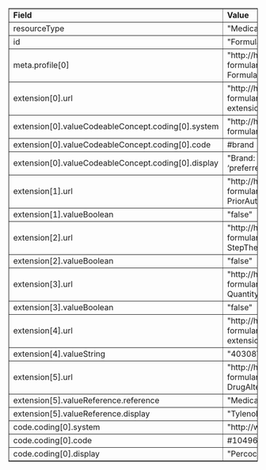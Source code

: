<table border="1"><tr><td><b>Field</b></td><td><b>Value</b></td></tr>
<tr><td>resourceType</td><td>
"MedicationKnowledge"
</td></tr>
<tr><td>id</td><td>
"FormularyDrugV3001"
</td></tr>
<tr><td>meta.profile[0]</td><td>"http://hl7.org/fhir/us/davinci-drug-formulary/StructureDefinition/usdf-FormularyDrug"</td></tr>
<tr><td>extension[0].url</td><td>
"http://hl7.org/fhir/us/davinci-drug-formulary/StructureDefinition/usdf-DrugTierID-extension"
</td></tr>
<tr><td>extension[0].valueCodeableConcept.coding[0].system</td><td>
"http://hl7.org/fhir/us/davinci-drug-formulary/CodeSystem/usdf-DrugTierCS"
</td></tr>
<tr><td>extension[0].valueCodeableConcept.coding[0].code</td><td>
#brand
</td></tr>
<tr><td>extension[0].valueCodeableConcept.coding[0].display</td><td>
"Brand: Brand name drugs that cost more than ‘preferred brand’ drugs."
</td></tr>
<tr><td>extension[1].url</td><td>
"http://hl7.org/fhir/us/davinci-drug-formulary/StructureDefinition/usdf-PriorAuthorization-extension"
</td></tr>
<tr><td>extension[1].valueBoolean</td><td>
"false"
</td></tr>
<tr><td>extension[2].url</td><td>
"http://hl7.org/fhir/us/davinci-drug-formulary/StructureDefinition/usdf-StepTherapyLimit-extension"
</td></tr>
<tr><td>extension[2].valueBoolean</td><td>
"false"
</td></tr>
<tr><td>extension[3].url</td><td>
"http://hl7.org/fhir/us/davinci-drug-formulary/StructureDefinition/usdf-QuantityLimit-extension"
</td></tr>
<tr><td>extension[3].valueBoolean</td><td>
"false"
</td></tr>
<tr><td>extension[4].url</td><td>
"http://hl7.org/fhir/us/davinci-drug-formulary/StructureDefinition/usdf-PlanID-extension"
</td></tr>
<tr><td>extension[4].valueString</td><td>
"40308VA0240008"
</td></tr>
<tr><td>extension[5].url</td><td>
"http://hl7.org/fhir/us/davinci-drug-formulary/StructureDefinition/usdf-DrugAlternatives-extension"
</td></tr>
<tr><td>extension[5].valueReference.reference</td><td>
"MedicationKnowledge/FormularyDrugV3002"
</td></tr>
<tr><td>extension[5].valueReference.display</td><td>
"Tylenol Extra Strength 500 MG Oral Tablet"
</td></tr>
<tr><td>code.coding[0].system</td><td>
"http://www.nlm.nih.gov/research/umls/rxnorm"
</td></tr>
<tr><td>code.coding[0].code</td><td>
#1049640
</td></tr>
<tr><td>code.coding[0].display</td><td>
"Percocet 5 MG / 325 MG Oral Tablet"
</td></tr>
</table>
